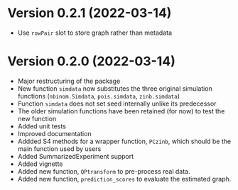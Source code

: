 # Version 0.2.1 (2022-03-14)

- Use `rowPair` slot to store graph rather than metadata

# Version 0.2.0 (2022-03-14)

- Major restructuring of the package
- New function `simdata` now substitutes the three original simulation functions
  (`nbinom.Simdata`, `pois.simdata`, `zinb.simdata`)
- Function `simdata` does not set seed internally unlike its predecessor
- The older simulation functions have been retained (for now) to test the new function
- Added unit tests
- Improved documentation
- Addded S4 methods for a wrapper function, `PCzinb`, which should be the main function used by users
- Added SummarizedExperiment support
- Added vignette
- Added new function, `QPtransform` to pre-process real data.
- Added new function, `prediction_scores` to evaluate the estimated graph.

